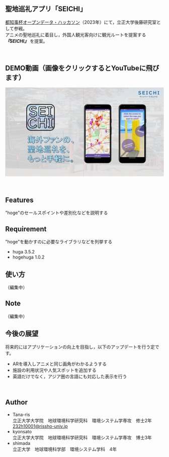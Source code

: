 ## 聖地巡礼アプリ「SEICHI」

[都知事杯オープンデータ・ハッカソン](https://odhackathon.metro.tokyo.lg.jp/)（2023年）にて，立正大学後藤研究室として参戦。  
アニメの聖地巡礼に着目し，外国人観光客向けに観光ルートを提案する ***『SEICHI』*** を提案。

<br />

## DEMO動画（画像をクリックするとYouTubeに飛びます）

[![DEMO動画](https://github.com/Tana-ris/Tokyo_AnimeTourism/blob/main/SEICHI.png)](https://youtu.be/i-fXMteILKQ)

<br />

## Features

"hoge"のセールスポイントや差別化などを説明する

## Requirement

"hoge"を動かすのに必要なライブラリなどを列挙する

* huga 3.5.2
* hogehuga 1.0.2

## 使い方

（編集中）

## Note

（編集中）

## 今後の展望
将来的にはアプリケーションの向上を目指し，以下のアップデートを行う定です。  

- ARを導入しアニメと同じ画角がわかるようする
- 施設の利用状況や人気スポットを追加する
- 英語だけでなく，アジア圏の言語にも対応した表示を行う

<br />

## Author

* Tana-ris  
  立正大学大学院　地球環境科学研究科　環境システム学専攻　修士2年  
          232h10001@rissho-univ.jp
* kyonsato  
  立正大学大学院　地球環境科学研究科　環境システム学専攻　博士3年
* shimada  
  立正大学　地球環境科学部　環境システム学科　4年

<br />

